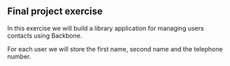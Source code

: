 ## Final project exercise

In this exercise we will build a library application for managing users contacts using Backbone. 

For each user we will store the first name, second name and the telephone number. 
